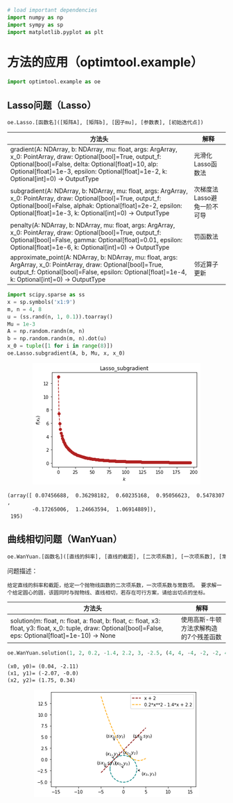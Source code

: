 ```python
# load important dependencies
import numpy as np
import sympy as sp
import matplotlib.pyplot as plt
```

# 方法的应用（optimtool.example）


```python
import optimtool.example as oe
```

## Lasso问题（Lasso）

```python
oe.Lasso.[函数名]([矩阵A], [矩阵b], [因子mu], [参数表], [初始迭代点])
```

| 方法头                                                                                                     | 解释               |
| ------------------------------------------------------------------------------------------------------- | ---------------- |
| gradient(A: NDArray, b: NDArray, mu: float, args: ArgArray, x_0: PointArray, draw: Optional[bool]=True, output_f: Optional[bool]=False, delta: Optional[float]=10, alp: Optional[float]=1e-3, epsilon: Optional[float]=1e-2, k: Optional[int]=0) -> OutputType | 光滑化Lasso函数法      |
| subgradient(A: NDArray, b: NDArray, mu: float, args: ArgArray, x_0: PointArray, draw: Optional[bool]=True, output_f: Optional[bool]=False, alphak: Optional[float]=2e-2, epsilon: Optional[float]=1e-3, k: Optional[int]=0) -> OutputType             | 次梯度法Lasso避免一阶不可导 |
| penalty(A: NDArray, b: NDArray, mu: float, args: ArgArray, x_0: PointArray, draw: Optional[bool]=True, output_f: Optional[bool]=False, gamma: Optional[float]=0.01, epsilon: Optional[float]=1e-6, k: Optional[int]=0) -> OutputType | 罚函数法 |
| approximate_point(A: NDArray, b: NDArray, mu: float, args: ArgArray, x_0: PointArray, draw: Optional[bool]=True, output_f: Optional[bool]=False, epsilon: Optional[float]=1e-4, k: Optional[int]=0) -> OutputType | 邻近算子更新 |


```python
import scipy.sparse as ss
x = sp.symbols('x1:9')
m, n = 4, 8
u = (ss.rand(n, 1, 0.1)).toarray()
Mu = 1e-3
A = np.random.randn(m, n)
b = np.random.randn(m, n).dot(u)
x_0 = tuple([1 for i in range(8)])
oe.Lasso.subgradient(A, b, Mu, x, x_0)
```


<p align="center">
    <a href=""> 
        <img src="../../tests/example/images/Lasso_subgradient.png"> 
    </a>
</p>





    (array([ 0.07456688,  0.36298182,  0.60235168,  0.95056623,  0.5478307 ,
            -0.17265006,  1.24663594,  1.06914889]),
     195)



## 曲线相切问题（WanYuan）

```python
oe.WanYuan.[函数名]([直线的斜率], [直线的截距], [二次项系数], [一次项系数], [常数项], [圆心横坐标], [圆心纵坐标], [初始迭代点])
```

问题描述：

```text
给定直线的斜率和截距，给定一个抛物线函数的二次项系数，一次项系数与常数项。 要求解一个给定圆心的圆，该圆同时与抛物线、直线相切，若存在可行方案，请给出切点的坐标。
```

| 方法头                                                             | 解释                   |
| --------------------------------------------------------------- | -------------------- |
| solution(m: float, n: float, a: float, b: float, c: float, x3: float, y3: float, x_0: tuple, draw: Optional[bool]=False, eps: Optional[float]=1e-10) -> None | 使用高斯-牛顿方法求解构造的7个残差函数 |


```python
oe.WanYuan.solution(1, 2, 0.2, -1.4, 2.2, 3, -2.5, (4, 4, -4, -2, -2, 4), True)
```

    (x0, y0)= (0.04, -2.11) 
    (x1, y1)= (-2.07, -0.0) 
    (x2, y2)= (1.75, 0.34)
    


<p align="center">
    <a href=""> 
        <img src="../../tests/example/images/WanYuan.png"> 
    </a>
</p>



```python

```
